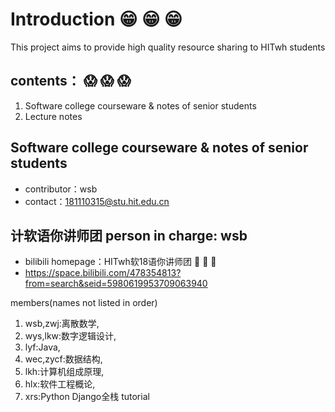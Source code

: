 # Introduction :grin: :grin: :grin: 


This project aims to provide high quality resource sharing to HITwh students
## contents： :scream: :scream: :scream: 
1. Software college courseware & notes of senior students
2. Lecture notes

## Software college courseware & notes of senior students
- contributor：wsb 
- contact：181110315@stu.hit.edu.cn 

## 计软语你讲师团  person in charge: wsb
- bilibili homepage：HITwh软18语你讲师团 :eyes: :eyes: :eyes:
- https://space.bilibili.com/478354813?from=search&seid=5980619953709063940

members(names not listed in order)
1. wsb,zwj:离散数学,
2. wys,lkw:数字逻辑设计,
3. lyf:Java,
4. wec,zycf:数据结构,
5. lkh:计算机组成原理,
6. hlx:软件工程概论,
7. xrs:Python Django全栈 tutorial

